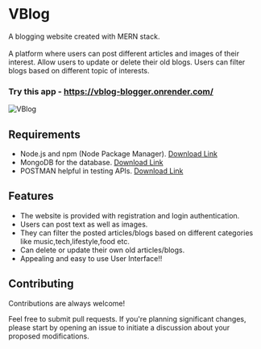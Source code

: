 # VBlog
A blogging website created with MERN stack.<br>
<br>
A platform where users can post different articles and images of their interest. Allow users to update or delete their old blogs. Users can filter blogs based on different topic of interests.

### Try this app - https://vblog-blogger.onrender.com/
![VBlog](https://github.com/VibhanshuRanjan/VBlog/assets/68275801/993d3f7b-72bd-48b8-afba-2871ee5541a3)

## Requirements
* Node.js and npm (Node Package Manager). [Download Link](https://nodejs.org/en/download)
* MongoDB for the database. [Download Link](https://www.mongodb.com/)
* POSTMAN helpful in testing APIs. [Download Link](https://www.postman.com/downloads/)

## Features
* The website is provided with registration and login authentication.
* Users can post text as well as images.
* They can filter the posted articles/blogs based on different categories like music,tech,lifestyle,food etc.
* Can delete or update their own old articles/blogs.
* Appealing and easy to use User Interface!!

## Contributing

Contributions are always welcome!

Feel free to submit pull requests. If you're planning significant changes, please start by opening an issue to initiate a discussion about your proposed modifications.
